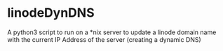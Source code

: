 # linodeDynDNS
A python3 script to run on a *nix server to update a linode domain name with the current IP Address  of the server (creating a dynamic DNS)
